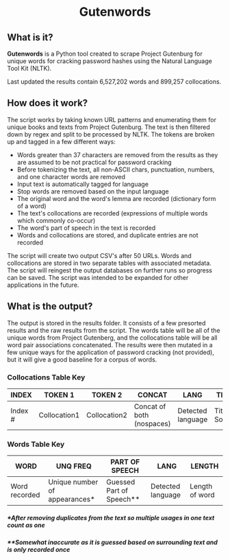 <h1 align="center">
Gutenwords
</h1>

## What is it?
**Gutenwords** is a Python tool created to scrape Project Gutenburg for unique words for cracking password hashes using the Natural Language Tool Kit (NLTK).

Last updated the results contain 6,527,202 words and 899,257 collocations.

## How does it work?
The script works by taking known URL patterns and enumerating them for unique books and texts from Project Gutenburg. The text is then filtered down by regex and split to be processed by NLTK. The tokens are broken up and tagged in a few different ways:

- Words greater than 37 characters are removed from the results as they are assumed to be not practical for password cracking
- Before tokenizing the text, all non-ASCII chars, punctuation, numbers, and one character words are removed
- Input text is automatically tagged for language
- Stop words are removed based on the input language
- The original word and the word's lemma are recorded (dictionary form of a word)
- The text's collocations are recorded (expressions of multiple words which commonly co-occur)
- The word's part of speech in the text is recorded
- Words and collocations are stored, and duplicate entries are not recorded

The script will create two output CSV's after 50 URLs. Words and collocations are stored in two separate tables with associated metadata. The script will reingest the output databases on further runs so progress can be saved. The script was intended to be expanded for other applications in the future. 

## What is the output?
The output is stored in the results folder. It consists of a few presorted results and the raw results from the script. The words table will be all of the unique words from Project Gutenberg, and the collocations table will be all word pair associations concatenated. The results were then mutated in a few unique ways for the application of password cracking (not provided), but it will give a good baseline for a corpus of words.

### Collocations Table Key
|INDEX|TOKEN 1|TOKEN 2|CONCAT|LANG|TITLE|URL
|---|---|---|---|---|---|---|
|Index #|Collocation1|Collocation2|Concat of both (nospaces)|Detected language|Title of Source|Source URL

### Words Table Key
|WORD|UNQ FREQ|PART OF SPEECH|LANG|LENGTH|
|---|---|---|---|---|
|Word recorded|Unique number of appearances*|Guessed Part of Speech**|Detected language|Length of word

##### *After removing duplicates from the text so multiple usages in one text count as one
##### **Somewhat inaccurate as it is guessed based on surrounding text and is only recorded once